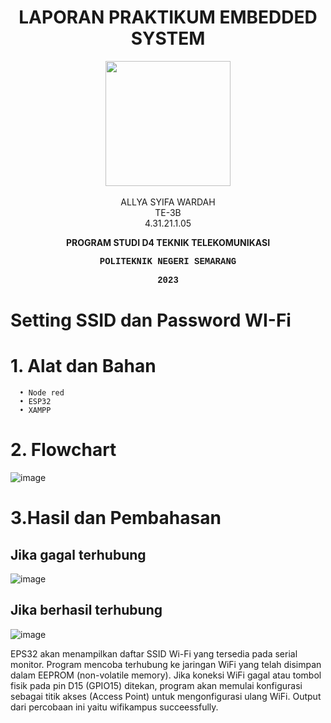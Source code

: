 <h1 align="center">LAPORAN PRAKTIKUM EMBEDDED SYSTEM</h1>
<p align="center">
  <img src="https://en.polines.ac.id/images/logo_bw.jpg" width="200" height="200">
<br>
<br>ALLYA SYIFA WARDAH
<br>TE-3B
<br>4.31.21.1.05</p>
<b><p align="center">PROGRAM STUDI D4 TEKNIK TELEKOMUNIKASI</p>
<p style="font-family:courier;" align="center">POLITEKNIK NEGERI SEMARANG</p>
<p style="font-family:courier;" align="center">2023</p></b>

  

# Setting SSID dan Password WI-Fi
# 1.	Alat dan Bahan
      •	Node red
      •	ESP32
      •	XAMPP
      
# 2. Flowchart
![image](https://github.com/AllyaSyifaWardah/Sistem_Embedded/assets/155618590/98367bf4-39e7-413e-bfb8-6510251a3a15)

# 3.Hasil dan Pembahasan
## Jika gagal terhubung
![image](https://github.com/AllyaSyifaWardah/Sistem_Embedded/assets/155618590/9679bc2c-35dd-4323-a595-8fecb2920555)


## Jika berhasil terhubung
![image](https://github.com/AllyaSyifaWardah/Sistem_Embedded/assets/155618590/d8aa327d-80dc-4c76-8bd1-699d4ec735da)

  EPS32 akan menampilkan daftar SSID Wi-Fi yang tersedia pada serial monitor. 
  Program mencoba terhubung ke jaringan WiFi yang telah disimpan dalam EEPROM (non-volatile memory). 
  Jika koneksi WiFi gagal atau tombol fisik pada pin D15 (GPIO15) ditekan, program akan memulai 
  konfigurasi sebagai titik akses (Access Point) untuk mengonfigurasi ulang WiFi. 
  Output dari percobaan ini yaitu wifikampus succeessfully.



      
